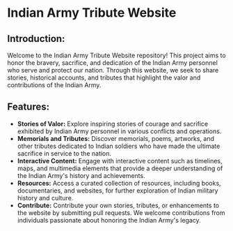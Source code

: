 # Indian Army Tribute Website

## Introduction:
Welcome to the Indian Army Tribute Website repository! This project aims to honor the bravery, sacrifice, and dedication of the Indian Army personnel who serve and protect our nation. Through this website, we seek to share stories, historical accounts, and tributes that highlight the valor and contributions of the Indian Army.

## Features:
- **Stories of Valor:** Explore inspiring stories of courage and sacrifice exhibited by Indian Army personnel in various conflicts and operations.
- **Memorials and Tributes:** Discover memorials, poems, artworks, and other tributes dedicated to Indian soldiers who have made the ultimate sacrifice in service to the nation.
- **Interactive Content:** Engage with interactive content such as timelines, maps, and multimedia elements that provide a deeper understanding of the Indian Army's history and achievements.
- **Resources:** Access a curated collection of resources, including books, documentaries, and websites, for further exploration of Indian military history and culture.
- **Contribute:** Contribute your own stories, tributes, or enhancements to the website by submitting pull requests. We welcome contributions from individuals passionate about honoring the Indian Army's legacy.

